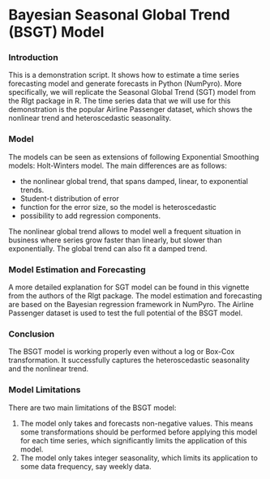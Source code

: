 # Bayesian Seasonal Global Trend (BSGT) Model

### Introduction
This is a demonstration script. It shows how to estimate a time series forecasting model and generate forecasts in Python (NumPyro). More specifically, we will replicate the Seasonal Global Trend (SGT) model from the Rlgt package in R. The time series data that we will use for this demonstration is the popular Airline Passenger dataset, which shows the nonlinear trend and heteroscedastic seasonality. 

### Model
The models can be seen as extensions of following Exponential Smoothing models: Holt-Winters model. The main differences are as follows:
- the nonlinear global trend, that spans damped, linear, to exponential trends.
- Student-t distribution of error
- function for the error size, so the model is heteroscedastic
- possibility to add regression components.

The nonlinear global trend allows to model well a frequent situation in business where series grow faster than linearly, but slower than exponentially. The global trend can also fit a damped trend.

### Model Estimation and Forecasting
A more detailed explanation for SGT model can be found in this vignette from the authors of the Rlgt package. The model estimation and forecasting are based on the Bayesian regression framework in NumPyro. The Airline Passenger dataset is used to test the full potential of the BSGT model. 

### Conclusion
The BSGT model is working properly even without a log or Box-Cox transformation. It successfully captures the heteroscedastic seasonality and the nonlinear trend. 

### Model Limitations
There are two main limitations of the BSGT model:
1. The model only takes and forecasts non-negative values. This means some transformations should be performed before applying this model for each time series, which significantly limits the application of this model. 
2. The model only takes integer seasonality, which limits its application to some data frequency, say weekly data.

